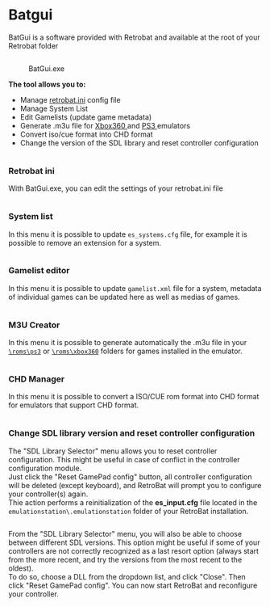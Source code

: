 # Batgui

BatGui is a software provided with Retrobat and available at the root of your Retrobat folder

<div align="left">

<figure><img src="https://i.imgur.com/NRJN9Ju.png" alt=""><figcaption><p>BatGui.exe</p></figcaption></figure>

</div>

**The tool allows you to:**

* Manage [retrobat.ini](../../en/advanced-features/retrobat.ini.md) config file
* Manage System List
* Edit Gamelists (update game metadata)
* Generate .m3u file for [Xbox360 ](../../en/systems-and-emulators/supported-game-systems/game-consoles/microsoft-consoles/xbox-360.md#adding-xbla-xbox-live-arcade-games)and [PS3 ](../../en/systems-and-emulators/supported-game-systems/game-consoles/sony/playstation-3.md#adding-ps3-games)emulators
* Convert iso/cue format into CHD format
* Change the version of the SDL library and reset controller configuration

<div align="left">

<figure><img src="../../en/.gitbook/assets/2024-02-18_08h02_01.png" alt=""><figcaption></figcaption></figure>

</div>

### Retrobat ini

With BatGui.exe, you can edit the settings of your retrobat.ini file

<div align="left">

<figure><img src="../../en/.gitbook/assets/2024-02-18_08h06_55.png" alt=""><figcaption></figcaption></figure>

</div>

### System list

In this menu it is possible to update `es_systems.cfg` file, for example it is possible to remove an extension for a system.

<div align="left">

<figure><img src="../../en/.gitbook/assets/2024-02-18_08h09_57.png" alt=""><figcaption></figcaption></figure>

</div>

### Gamelist editor

In this menu it is possible to update `gamelist.xml` file for a system, metadata of individual games can be updated here as well as medias of games.

<div align="left">

<figure><img src="../../en/.gitbook/assets/2024-02-18_08h11_39.png" alt=""><figcaption></figcaption></figure>

</div>

### M3U Creator

In this menu it is possible to generate automatically the .m3u file in your [`\roms\ps3`](../../en/systems-and-emulators/supported-game-systems/game-consoles/sony/playstation-3.md#adding-ps3-games) or [`\roms\xbox360`](../../en/systems-and-emulators/supported-game-systems/game-consoles/microsoft-consoles/xbox-360.md#adding-xbla-xbox-live-arcade-games) folders for games installed in the emulator.

<div align="left">

<figure><img src="../../en/.gitbook/assets/2024-02-18_08h20_00.png" alt=""><figcaption></figcaption></figure>

</div>

### CHD Manager

In this menu it is possible to convert a ISO/CUE rom format into CHD format for emulators that support CHD format.

<div align="left">

<figure><img src="../../en/.gitbook/assets/2024-02-18_08h24_48.png" alt=""><figcaption></figcaption></figure>

</div>

### Change SDL library version and reset controller configuration

The "SDL Library Selector" menu allows you to reset controller configuration. This might be useful in case of conflict in the controller configuration module.\
Just click the "Reset GamePad config" button, all controller configuration will be deleted (except keyboard), and RetroBat will prompt you to configure your controller(s) again.\
Thie action performs a reinitialization of the **es\_input.cfg** file located in the `emulationstation\.emulationstation` folder of your RetroBat installation.

<div align="left">

<figure><img src="../../en/.gitbook/assets/2024-02-18_08h25_29.png" alt=""><figcaption></figcaption></figure>

</div>

From the "SDL Library Selector" menu, you will also be able to choose between different SDL versions. This option might be useful if some of your controllers are not correctly recognized as a last resort option (always start from the more recent, and try the versions from the most recent to the oldest).\
To do so, choose a DLL from the dropdown list, and click "Close". Then click "Reset GamePad config". You can now start RetroBat and reconfigure your controller.

<div align="left">

<figure><img src="../../en/.gitbook/assets/2024-02-18_08h26_14.png" alt=""><figcaption></figcaption></figure>

</div>
